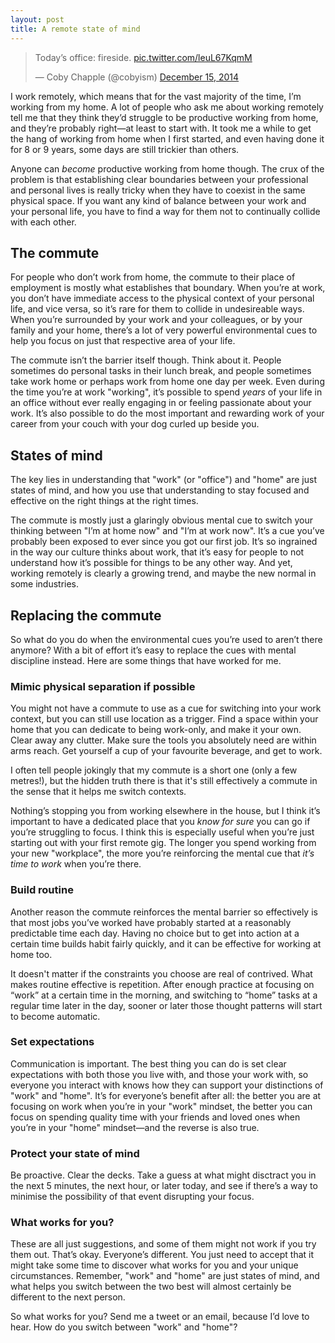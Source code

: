 ```yaml
---
layout: post
title: A remote state of mind
---
```


<blockquote class="twitter-tweet tw-align-center" lang="en"><p>Today’s office: fireside. <a href="http://t.co/leuL67KqmM">pic.twitter.com/leuL67KqmM</a></p>&mdash; Coby Chapple (@cobyism) <a href="https://twitter.com/cobyism/status/544515995411677186">December 15, 2014</a></blockquote>
<script async src="//platform.twitter.com/widgets.js" charset="utf-8"></script>

I work remotely, which means that for the vast majority of the time, I’m working from my home. A lot of people who ask me about working remotely tell me that they think they’d struggle to be productive working from home, and they’re probably right—at least to start with. It took me a while to get the hang of working from home when I first started, and even having done it for 8 or 9 years, some days are still trickier than others.

Anyone can *become* productive working from home though. The crux of the problem is that establishing clear boundaries between your professional and personal lives is really tricky when they have to coexist in the same physical space. If you want any kind of balance between your work and your personal life, you have to find a way for them not to continually collide with each other.

## The commute

For people who don’t work from home, the commute to their place of employment is mostly what establishes that boundary. When you’re at work, you don’t have immediate access to the physical context of your personal life, and vice versa, so it’s rare for them to collide in undesireable ways. When you’re surrounded by your work and your colleagues, or by your family and your home, there’s a lot of very powerful environmental cues to help you focus on just that respective area of your life.

The commute isn’t the barrier itself though. Think about it. People sometimes do personal tasks in their lunch break, and people sometimes take work home or perhaps work from home one day per week. Even during the time you’re at work "working", it’s possible to spend *years* of your life in an office without ever really engaging in or feeling passionate about your work. It’s also possible to do the most important and rewarding work of your career from your couch with your dog curled up beside you.

## States of mind

The key lies in understanding that "work" (or "office") and "home" are just states of mind, and how you use that understanding to stay focused and effective on the right things at the right times.

The commute is mostly just a glaringly obvious mental cue to switch your thinking between "I’m at home now" and "I’m at work now". It’s a cue you’ve probably been exposed to ever since you got our first job. It’s so ingrained in the way our culture thinks about work, that it’s easy for people to not understand how it’s possible for things to be any other way. And yet, working remotely is clearly a growing trend, and maybe the new normal in some industries.

## Replacing the commute

So what do you do when the environmental cues you’re used to aren’t there anymore? With a bit of effort it’s easy to replace the cues with mental discipline instead. Here are some things that have worked for me.

### Mimic physical separation if possible

You might not have a commute to use as a cue for switching into your work context, but you can still use location as a trigger. Find a space within your home that you can dedicate to being work-only, and make it your own. Clear away any clutter. Make sure the tools you absolutely need are within arms reach. Get yourself a cup of your favourite beverage, and get to work.

I often tell people jokingly that my commute is a short one (only a few metres!), but the hidden truth there is that it's still effectively a commute in the sense that it helps me switch contexts.

Nothing’s stopping you from working elsewhere in the house, but I think it’s important to have a dedicated place that you *know for sure* you can go if you’re struggling to focus. I think this is especially useful when you’re just starting out with your first remote gig. The longer you spend working from your new "workplace", the more you’re reinforcing the mental cue that *it’s time to work* when you’re there.

### Build routine

Another reason the commute reinforces the mental barrier so effectively is that most jobs you’ve worked have probably started at a reasonably predictable time each day. Having no choice but to get into action at a certain time builds habit fairly quickly, and it can be effective for working at home too.

It doesn't matter if the constraints you choose are real of contrived. What makes routine effective is repetition. After enough practice at focusing on “work” at a certain time in the morning, and switching to “home” tasks at a regular time later in the day, sooner or later those thought patterns will start to become automatic.

### Set expectations

Communication is important. The best thing you can do is set clear expectations with both those you live with, and those your work with, so everyone you interact with knows how they can support your distinctions of "work" and "home". It’s for everyone’s benefit after all: the better you are at focusing on work when you’re in your "work" mindset, the better you can focus on spending quality time with your friends and loved ones when you’re in your "home" mindset—and the reverse is also true.

### Protect your state of mind

Be proactive. Clear the decks. Take a guess at what might disctract you in the next 5 minutes, the next hour, or later today, and see if there’s a way to minimise the possibility of that event disrupting your focus.

### What works for you?

These are all just suggestions, and some of them might not work if you try them out. That’s okay. Everyone’s different. You just need to accept that it might take some time to discover what works for you and your unique circumstances. Remember, "work" and "home" are just states of mind, and what helps you switch between the two best will almost certainly be different to the next person.

So what works for you? Send me a tweet or an email, because I’d love to hear. How do you switch between "work" and "home"?
